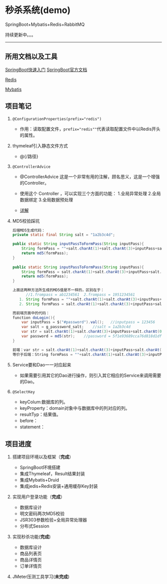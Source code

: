 # 秒杀系统(demo)
SpringBoot+Mybatis+Redis+RabbitMQ

持续更新中。。。

---


## 所用文档以及工具

[SpringBoot快速入门](https://spring.io/projects/spring-boot)
[SpringBoot官方文档](https://docs.spring.io/spring-boot/docs/1.5.6.RELEASE/reference/htmlsingle/)

[Redis](https://redis.io/)

[Mybatis](http://mybatis.org/spring-boot-starter/mybatis-spring-boot-autoconfigure/)


## 项目笔记
1. `@ConfigurationProperties(prefix="redis")`
    - 作用：读取配置文件，`prefix="redis""`代表读取配置文件中以Redis开头的属性。

2. thymeleaf引入静态文件方式
    - @{/路径}

3. `@ControllerAdvice`
    - @ControllerAdvice 这是一个非常有用的注解，顾名思义，这是一个增强的Controller。
    - 使用这个 Controller ，可以实现三个方面的功能：
      1.全局异常处理 2.全局数据绑定 3.全局数据预处理
    
    - [详解](https://www.cnblogs.com/lenve/p/10748453.html)

4. MD5校验踩坑
    ```java
    后端MD5生成代码：
    private static final String salt = "1a2b3c4d";
    
    public static String inputPassToFormPass(String inputPass){
        String formPass = ""+salt.charAt(1)+salt.charAt(3)+inputPass+salt.charAt(0);
        return md5(formPass);
    }
     
    public static String inputPassToFormPass(String inputPass){
        String formPass = salt.charAt(1)+salt.charAt(3)+inputPass+salt.charAt(0);
        return md5(formPass);
    }
    
    上面这两种方法所生成的MD5值是不一样的，区别在于：
          //1.frompass = ab1234561  2.frompass = 1951234561
       1. String formPass = ""+salt.charAt(1)+salt.charAt(3)+inputPass+salt.charAt(0);
       2. String formPass = salt.charAt(1)+salt.charAt(3)+inputPass+salt.charAt(0);
    
    而前端页面中的代码：
    function doLogin(){
    	var inputPass = $("#password").val();   //inputpass = 123456
    	var salt = g_passsword_salt;	//salt = 1a2b3c4d
    	var str = salt.charAt(1)+salt.charAt(3)+inputPass+salt.charAt(0);
    	var password = md5(str);	//password = 5f1e93689cca76d818d1df7994a7bd0c
    }
   
   前端：var str = salt.charAt(1)+salt.charAt(3)+inputPass+salt.charAt(0);
   等价于后端：String formPass = ""+salt.charAt(1)+salt.charAt(3)+inputPass+salt.charAt(0);
   
    ```
    
5. Service要和Dao一一对应起来
   - 如果需要引用其它的Dao进行操作，则引入其它相应的Service来调用需要的Dao。

6. `@SelectKey`
   - keyColum:数据库的列。
   - keyProperty：domain对象中与数据库中的列对应的列。
   - resultTyp：结果值。
   - before：
   - statement：
   
## 项目进度
1. 搭建项目环境以及框架（**完成**）
   - SpringBoot环境搭建
   - 集成Thymeleaf，Result结果封装
   - 集成Mybatis+Druid
   - 集成jedis+Redis安装+通用缓存Key封装
   
2. 实现用户登录功能（**完成**）
   - 数据库设计
   - 明文密码两次MD5校验
   - JSR303参数检验+全局异常处理器
   - 分布式Session
   
3. 实现秒杀功能(**完成**)
   - 数据库设计
   - 商品列表页
   - 商品详情页
   - 订单详情页

4. JMeter压测工具学习(**未完成**)


